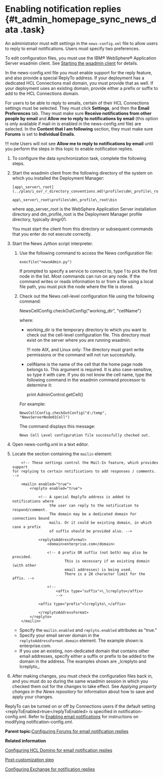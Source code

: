 # Enabling notification replies {#t_admin_homepage_sync_news_data .task}

An administrator must edit settings in the `news-config.xml` file to allow users to reply to email notifications. Users must specify two preferences.

To edit configuration files, you must use the IBM® WebSphere® Application Server wsadmin client. See [Starting the wsadmin client](t_admin_wsadmin_starting.md) for details.

In the news-config.xml file you must enable support for the reply feature, and also provide a special ReplyTo address. If your deployment has a dedicated HCL Connections mail domain, you must provide that as well. If your deployment uses an existing domain, provide either a prefix or suffix to add to the HCL Connections domain.

For users to be able to reply to emails, certain of their HCL Connections settings must be selected. They must click **Settings**, and then the **Email Preferences** tab. They must make sure **Receive notifications from other people by email** and **Allow me to reply to notifications by email** \(this option is only available if mail-in is enabled in the news-config.xml file\) are selected. In the **Content that I am following** section, they must make sure **Forums** is set to **Individual Emails**.

!!! note
    Users will not see **Allow me to reply to notifications by email** until you perform the steps in this topic to enable notification replies.

1.  To configure the data synchronization task, complete the following steps.
2.  Start the wsadmin client from the following directory of the system on which you installed the Deployment Manager:

    ```
    [app\_server\_root](../plan/i_ovr_r_directory_conventions.md)\profiles\dm\_profile\_root\bin
    ```

    ```
    app\_server\_root\profiles\dm\_profile\_root\bin
    ```

    where app\_server\_root is the WebSphere Application Server installation directory and dm\_profile\_root is the Deployment Manager profile directory, typically dmgr01.

    You must start the client from this directory or subsequent commands that you enter do not execute correctly.

3.  Start the News Jython script interpreter.

    1.  Use the following command to access the News configuration file:

        ```
        execfile("newsAdmin.py")
        ```

        If prompted to specify a service to connect to, type 1 to pick the first node in the list. Most commands can run on any node. If the command writes or reads information to or from a file using a local file path, you must pick the node where the file is stored.

    2.  Check out the News cell-level configuration file using the following command:

        NewsCellConfig.checkOutConfig\("working\_dir", "cellName"\)

        where:

        -   working\_dir is the temporary directory to which you want to check out the cell-level configuration file. This directory must exist on the server where you are running wsadmin.

            !!! note
    AIX, and Linux only: The directory must grant write permissions or the command will not run successfully.

        -   cellName is the name of the cell that the home page node belongs to. This argument is required. It is also case-sensitive, so type it with care. If you do not know the cell name, type the following command in the wsadmin command processor to determine it:

            print AdminControl.getCell\(\)

        For example:

        ```
        NewsCellConfig.checkOutConfig("d:/temp", "NewsServerNode01Cell")
        
        ```

        The command displays this message:

        ```
        News Cell Level configuration file successfully checked out.
        ```

4.  Open news-config.xml in a text editor.

5.  Locate the section containing the `mailin` element:

    ```
    	<!-- These settings control the Mail-In feature, which provides support
    for replying to certain notifications to add responses / comments. -->
    
    	<mailin enabled="true">
    	    <replyto enabled="true">
    	    
    	    	<!-- A special ReplyTo address is added to notifications where
    				 the user can reply to the notification to respond/comment.
    				 The domain may be a dedicated domain for connections bound
    				 mails. Or it could be existing domain, in which case a prefix
    				 of suffix should be provided also. -->
    
    	        <replytoAddressFormat>
    	            <domain>enterprise.com</domain>
    
    	            <!-- A prefix OR suffix (not both) may also be provided. 
    						This is necessary if an existing domain (with other 
    						email addresses) is being used.
    						There is a 28 character limit for the affix. -->
    
    	            <!--  
    	            	<affix type="suffix">\_lcreplyto</affix>
    					-->
    
    	        <affix type="prefix">lcreplyto\_</affix>
    	            
    	        </replytoAddressFormat>
    	    </replyto>
    	</mailin>
    ```

    -   Specify the `mailin.enabled` and `replyto.enabled` attributes as "true."
    -   Specify your email server domain in the `replytoAddressFormat.domain` element. The example shown is enterprise.com.
    -   If you use an existing, non-dedicated domain that contains other email addresses, specify either a suffix or prefix to be added to the domain in the address. The examples shown are \_lcreplyto and lcreplyto\_.
6.  After making changes, you must check the configuration files back in, and you must do so during the same wsadmin session in which you checked them out for the changes to take effect. See *Applying property changes in the News repository* for information about how to save and apply your changes.


ReplyTo can be turned on or off by Connections users if the default setting <replyToEnabled\>true</replyToEnabled\> is specified in notification-config.xml. Refer to [Enabling email notifications](t_admin_common_enable_mail.md) for instructions on modifying notification-config.xml.

**Parent topic:**[Configuring Forums for email notification replies](../admin/c_admin_forums_notification_replies.md)

**Related information**  


[Configuring HCL Domino for email notification replies](../admin/t_admin_forums_notification_replies_domino.md)

[Post-customization step](../customize/t_admin_common_customize_postreq.md)

[Configuring Exchange for notification replies](../admin/c_admin_forums_notification_replies_exchange.md)


